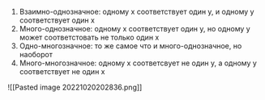 1. Взаимно-однозначное: одному х соответствует один у, и одному у соответствует один х  
2. Много-однозначное: одному х соответствует один у, но одному у может соответстовать не только один х  
3. Одно-многозначное: то же самое что и много-однозначное, но наоборот  
4. Много-многозначное: одному х соответсвует не один у, а одному у соответствует не один х

![[Pasted image 20221020202836.png]]